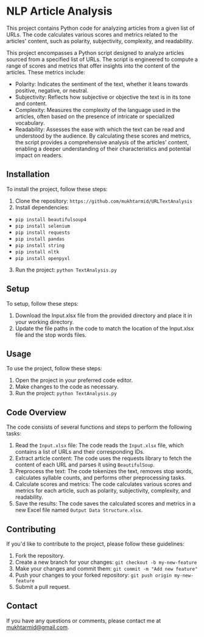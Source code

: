 # NLP Article Analysis

This project contains Python code for analyzing articles from a given list of URLs. The code calculates various scores and metrics related to the articles' content, such as polarity, subjectivity, complexity, and readability.

This project encompasses a Python script designed to analyze articles sourced from a specified list of URLs. The script is engineered to compute a range of scores and metrics that offer insights into the content of the articles. These metrics include:
- Polarity: Indicates the sentiment of the text, whether it leans towards positive, negative, or neutral.
- Subjectivity: Reflects how subjective or objective the text is in its tone and content.
- Complexity: Measures the complexity of the language used in the articles, often based on the presence of intricate or specialized vocabulary.
- Readability: Assesses the ease with which the text can be read and understood by the audience.
By calculating these scores and metrics, the script provides a comprehensive analysis of the articles' content, enabling a deeper understanding of their characteristics and potential impact on readers.

## Installation

To install the project, follow these steps:

1. Clone the repository: `https://github.com/mukhtarmid/URLTextAnalysis`
2. Install dependencies: 
- `pip install beautifulsoup4`
- `pip install selenium`
- `pip install requests`
- `pip install pandas`
- `pip install string`
- `pip install nltk`
- `pip install openpyxl`
3. Run the project: `python TextAnalysis.py`

## Setup

To setup, follow these steps:

1. Download the Input.xlsx file from the provided directory and place it in your working directory.
2. Update the file paths in the code to match the location of the Input.xlsx file and the stop words files.

## Usage

To use the project, follow these steps:

1. Open the project in your preferred code editor.
2. Make changes to the code as necessary.
3. Run the project: `python TextAnalysis.py`

## Code Overview

The code consists of several functions and steps to perform the following tasks:
1. Read the `Input.xlsx` file: The code reads the `Input.xlsx` file, which contains a list of URLs and their corresponding IDs.
2. Extract article content: The code uses the requests library to fetch the content of each URL and parses it using `BeautifulSoup`.
3. Preprocess the text: The code tokenizes the text, removes stop words, calculates syllable counts, and performs other preprocessing tasks.
4. Calculate scores and metrics: The code calculates various scores and metrics for each article, such as polarity, subjectivity, complexity, and readability.
5. Save the results: The code saves the calculated scores and metrics in a new Excel file named `Output Data Structure.xlsx`.

## Contributing

If you'd like to contribute to the project, please follow these guidelines:

1. Fork the repository.
2. Create a new branch for your changes: `git checkout -b my-new-feature`
3. Make your changes and commit them: `git commit -m "Add new feature"`
4. Push your changes to your forked repository: `git push origin my-new-feature`
5. Submit a pull request.

## Contact

If you have any questions or comments, please contact me at [mukhtarmid@gmail.com](mailto:mukhtarmid@gmail.com).